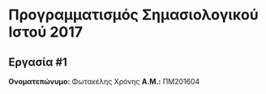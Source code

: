 # Προγραμματισμός Σημασιολογικού Ιστού 2017
## Εργασία #1

**Ονοματεπώνυμο:** Φωτακέλης Χρόνης
**Α.Μ.:** ΠΜ201604


